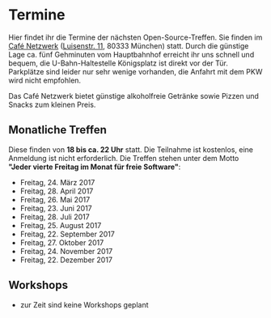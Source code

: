 # Termine

Hier findet ihr die Termine der nächsten Open-Source-Treffen. Sie finden im [Café Netzwerk](http://www.cafe-netzwerk.de/) ([Luisenstr. 11](http://www.openstreetmap.org/?lat=48.143903&amp;lon=11.563067499999988&amp;zoom=17&amp;layers=M&amp;mlat=48.14413&amp;mlon=11.56252), 80333 München) statt. Durch die günstige Lage ca. fünf Gehminuten vom Hauptbahnhof erreicht ihr uns schnell und bequem, die U-Bahn-Haltestelle Königsplatz ist direkt vor der Tür. Parkplätze sind leider nur sehr wenige vorhanden, die Anfahrt mit dem PKW wird nicht empfohlen.

Das Café Netzwerk bietet günstige alkoholfreie Getränke sowie Pizzen und Snacks zum kleinen Preis.

## Monatliche Treffen

Diese finden von **18 bis ca. 22 Uhr** statt. Die Teilnahme ist kostenlos, eine Anmeldung ist nicht erforderlich. Die Treffen stehen unter dem Motto **"Jeder vierte Freitag im Monat für freie Software"**:

*   Freitag, 24. März 2017
*   Freitag, 28. April 2017
*   Freitag, 26. Mai 2017
*   Freitag, 23. Juni 2017
*   Freitag, 28. Juli 2017
*   Freitag, 25. August 2017
*   Freitag, 22. September 2017
*   Freitag, 27. Oktober 2017
*   Freitag, 24. November 2017
*   Freitag, 22. Dezember 2017

## Workshops

*   zur Zeit sind keine Workshops geplant

